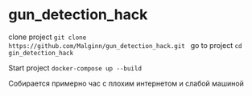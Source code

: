 # gun_detection_hack
clone project 
`git clone https://github.com/Malginn/gun_detection_hack.git
`
go to project
`cd gin_detection_hack`

Start project 
`docker-compose up --build`

Собирается примерно час с плохим интернетом и слабой машиной
